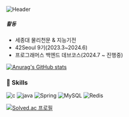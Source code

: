 ![Header](https://capsule-render.vercel.app/api?type=waving&height=300&color=gradient&text=예비%20백엔드%20개발자%20박찬서입니다.&fontAlign=50&fontAlignY=40&descAlign=50&descAlignY=54&fontSize=30&descSize=16&desc=디버깅%20%20열심히;;)

#####  활동
- 세종대 물리천문 & 지능기전 
- 42Seoul 9기(2023.3~2024.6)
- 프로그래머스 백엔드 데브코스(2024.7 ~ 진행중)

[![Anurag's GitHub stats](https://github-readme-stats.vercel.app/api?username=chanspar)](https://github.com/anuraghazra/github-readme-stats)

### 🦾 Skills
![c](https://img.shields.io/badge/c-A8B9CC.svg?&style=for-the-badge&logo=c&logoColor=white) ![java](https://img.shields.io/badge/Java-000000.svg?&style=for-the-badge) ![Spring](https://img.shields.io/badge/spring-6DB33F.svg?&style=for-the-badge&logo=spring&logoColor=white) ![MySQL](https://img.shields.io/badge/mysql-4479A1.svg?&style=for-the-badge&logo=mysql&logoColor=white) ![Redis](https://img.shields.io/badge/redis-DC382D.svg?&style=for-the-badge&logo=redis&logoColor=white) 

[![Solved.ac
프로필](http://mazassumnida.wtf/api/v2/generate_badge?boj=culfees)](https://solved.ac/culfees)

